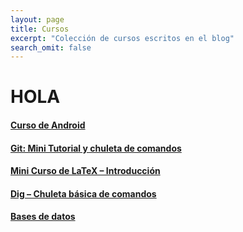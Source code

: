 ```yaml
---
layout: page
title: Cursos
excerpt: "Colección de cursos escritos en el blog"
search_omit: false
---
```


# HOLA

#### [Curso de Android][Android]

#### [Git: Mini Tutorial y chuleta de comandos][git]

#### [Mini Curso de LaTeX – Introducción][latex1]

#### [Dig – Chuleta básica de comandos][dig]

#### [Bases de datos][bd]

[Android]: /curso-programacion-android/
[git]: /mini-tutorial-y-chuleta-de-comandos-git/
[latex1]: /mini-curso-de-latex-introduccion/
[latex2]: /curso-de-latex-incluir-codigo-fuente-y-simbolos-matematicos/
[latex3]: /curso-de-latex-figuras-enlaces-y-cabeceras/
[dig]: /dig-chuleta-basica-de-comandos/
[bd]: /bases-de-datos/
